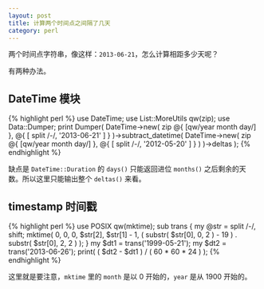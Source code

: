 ```yaml
---
layout: post
title: 计算两个时间点之间隔了几天
category: perl
---
```


两个时间点字符串，像这样：`2013-06-21`，怎么计算相距多少天呢？

有两种办法。

## DateTime 模块

{% highlight perl %}
use DateTime;
use List::MoreUtils qw(zip);
use Data::Dumper;
print Dumper(
    DateTime->new( zip @{ [qw/year month day/] },
        @{ [ split /-/, '2013-06-21' ] } )->subtract_datetime(
        DateTime->new(
            zip @{ [qw/year month day/] },
            @{ [ split /-/, '2012-05-20' ] }
        )
        )->deltas
);
{% endhighlight %}

缺点是 `DateTime::Duration` 的 `days()` 只能返回进位 `months()` 之后剩余的天数。所以这里只能输出整个 `deltas()` 来看。

## timestamp 时间戳

{% highlight perl %}
use POSIX qw(mktime);
sub trans {
    my @str = split /-/, shift;
    mktime(
        0, 0, 0, $str[2],
        $str[1] - 1,
        ( substr( $str[0], 0, 2 ) - 19 ) . substr( $str[0], 2, 2 )
    );
}
my $dt1 = trans('1999-05-21');
my $dt2 = trans('2013-06-26');
print( ( $dt2 - $dt1 ) / ( 60 * 60 * 24 ) );
{% endhighlight %}

这里就是要注意，`mktime` 里的 `month` 是以 0 开始的，`year` 是从 1900 开始的。

